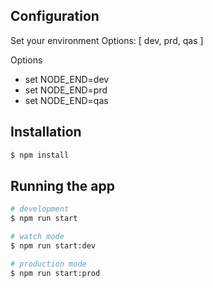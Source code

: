 ## Configuration

Set your environment
Options: [ dev, prd, qas ]

Options

- set NODE_END=dev
- set NODE_END=prd
- set NODE_END=qas

## Installation

```bash
$ npm install
```

## Running the app

```bash
# development
$ npm run start

# watch mode
$ npm run start:dev

# production mode
$ npm run start:prod
```
